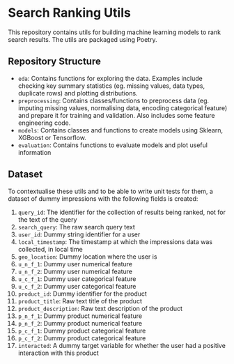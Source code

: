 # Search Ranking Utils

This repository contains utils for building machine learning models to rank search results. The utils are packaged using Poetry.

## Repository Structure
- `eda`: Contains functions for exploring the data. Examples include checking key summary statistics (eg. missing values, data types, duplicate rows) and plotting distributions.
- `preprocessing`: Contains classes/functions to preprocess data (eg. imputing missing values, normalising data, encoding categorical feature) and prepare it for training and validation. Also includes some feature engineering code.
-  `models`: Contains classes and functions to create models using Sklearn, XGBoost or Tensorflow.
- `evaluation`: Contains functions to evaluate models and plot useful information

## Dataset

To contextualise these utils and to be able to write unit tests for them, a dataset of dummy impressions with the following fields is created:

1. `query_id`: The identifier for the collection of results being ranked, not for the text of the query
2. `search_query`: The raw search query text
3. `user_id`: Dummy string identifier for a user
4. `local_timestamp`: The timestamp at which the impressions data was collected, in local time
5. `geo_location`: Dummy location where the user is
6. `u_n_f_1`: Dummy user numerical feature
7. `u_n_f_2`: Dummy user numerical feature
8. `u_c_f_1`: Dummy user categorical feature
9. `u_c_f_2`: Dummy user categorical feature
10. `product_id`: Dummy identifier for the product
11. `product_title`: Raw text title of the product
12. `product_description`: Raw text description of the product
13. `p_n_f_1`: Dummy product numerical feature
14. `p_n_f_2`: Dummy product numerical feature
15. `p_c_f_1`: Dummy product categorical feature
16. `p_c_f_2`: Dummy product categorical feature
17. `interacted`: A dummy target variable for whether the user had a positive interaction with this product
